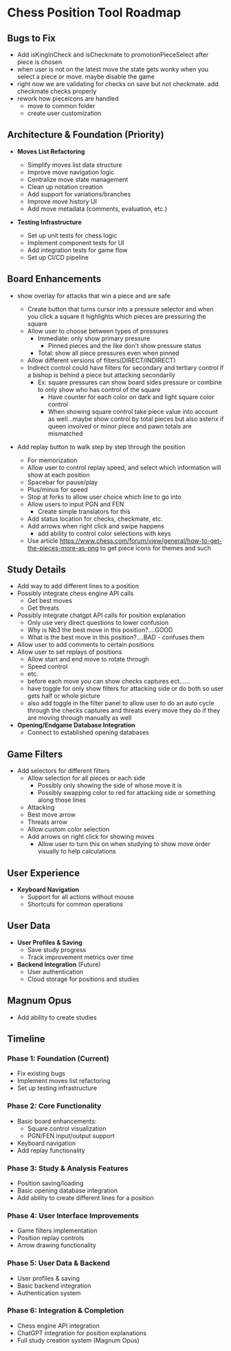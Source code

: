 # Chess Position Tool Roadmap

## Bugs to Fix

- Add isKingInCheck and isCheckmate to promotionPieceSelect after piece is chosen
- when user is not on the latest move the state gets wonky when you select a piece or move. maybe disable the game
- right now we are validating for checks on save but not checkmate. add checkmate checks properly
- rework how pieceicons are handled
  - move to common folder
  - create user customization

## Architecture & Foundation (Priority)

- **Moves List Refactoring**

  - Simplify moves list data structure
  - Improve move navigation logic
  - Centralize move state management
  - Clean up notation creation
  - Add support for variations/branches
  - Improve move history UI
  - Add move metadata (comments, evaluation, etc.)

- **Testing Infrastructure**
  - Set up unit tests for chess logic
  - Implement component tests for UI
  - Add integration tests for game flow
  - Set up CI/CD pipeline

## Board Enhancements

- show overlay for attacks that win a piece and are safe

  - Create button that turns cursor into a pressure selector and when you click a square it highlights which pieces are pressuring the square
  - Allow user to choose between types of pressures
    - Immediate: only show primary pressure
      - Pinned pieces and the like don't show pressure status
    - Total: show all piece pressures even when pinned
  - Allow different versions of filters(DIRECT/INDIRECT)
  - Indirect control could have filters for secondary and tertiary control if a bishop is behind a piece but attacking secondarily
    - Ex: square pressures can show board sides pressure or combine to only show who has control of the square
      - Have counter for each color on dark and light square color control
      - When showing square control take piece value into account as well...maybe show control by total pieces but also asterix if queen involved or minor piece and pawn totals are mismatched

- Add replay button to walk step by step through the position
  - For memorization
  - Allow user to control replay speed, and select which information will show at each position
  - Spacebar for pause/play
  - Plus/minus for speed
  - Stop at forks to allow user choice which line to go into
  - Allow users to input PGN and FEN
    - Create simple translators for this
  - Add status location for checks, checkmate, etc.
  - Add arrows when right click and swipe happens
    - add ability to control color selections with keys
  - Use article https://www.chess.com/forum/view/general/how-to-get-the-pieces-more-as-png to get piece icons for themes and such

## Study Details

- Add way to add different lines to a position
- Possibly integrate chess engine API calls
  - Get best moves
  - Get threats
- Possibly integrate chatgpt API calls for position explanation
  - Only use very direct questions to lower confusion
  - Why is Nb3 the best move in this position?....GOOD
  - What is the best move in this position?....BAD - confuses them
- Allow user to add comments to certain positions
- Allow user to set replays of positions
  - Allow start and end move to rotate through
  - Speed control
  - etc.
  - before each move you can show checks captures ect......
  - have toggle for only show filters for attacking side or do both so user gets half or whole picture
  - also add toggle in the filter panel to allow user to do an auto cycle through the checks captures and threats
    every move they do if they are moving through manually as well
- **Opening/Endgame Database Integration**
  - Connect to established opening databases

## Game Filters

- Add selectors for different filters
  - Allow selection for all pieces or each side
    - Possibly only showing the side of whose move it is
    - Possibly swapping color to red for attacking side or something along those lines
  - Attacking
  - Best move arrow
  - Threats arrow
  - Allow custom color selection
  - Add arrows on right click for showing moves
    - Allow user to turn this on when studying to show move order visually to help calculations

## User Experience

- **Keyboard Navigation**
  - Support for all actions without mouse
  - Shortcuts for common operations

## User Data

- **User Profiles & Saving**
  - Save study progress
  - Track improvement metrics over time
- **Backend Integration** (Future)
  - User authentication
  - Cloud storage for positions and studies

## Magnum Opus

- Add ability to create studies

## Timeline

### Phase 1: Foundation (Current)

- Fix existing bugs
- Implement moves list refactoring
- Set up testing infrastructure

### Phase 2: Core Functionality

- Basic board enhancements:
  - Square control visualization
  - PGN/FEN input/output support
- Keyboard navigation
- Add replay functionality

### Phase 3: Study & Analysis Features

- Position saving/loading
- Basic opening database integration
- Add ability to create different lines for a position

### Phase 4: User Interface Improvements

- Game filters implementation
- Position replay controls
- Arrow drawing functionality

### Phase 5: User Data & Backend

- User profiles & saving
- Basic backend integration
- Authentication system

### Phase 6: Integration & Completion

- Chess engine API integration
- ChatGPT integration for position explanations
- Full study creation system (Magnum Opus)
